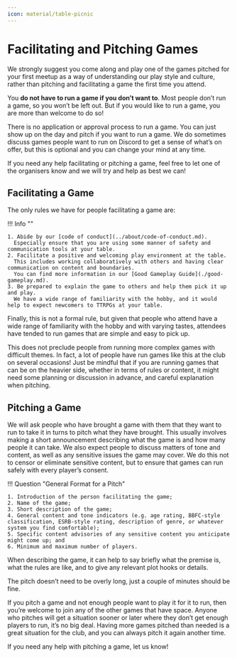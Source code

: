```yaml
---
icon: material/table-picnic
---
```


# Facilitating and Pitching Games

We strongly suggest you come along and play one of the games pitched for your first meetup as a way of understanding our play style and culture, rather than pitching and facilitating a game the first time you attend.

You **do not have to run a game if you don’t want to**.
Most people don’t run a game, so you won’t be left out.
But if you would like to run a game, you are more than welcome to do so!

There is no application or approval process to run a game.
You can just show up on the day and pitch if you want to run a game.
We do sometimes discuss games people want to run on Discord to get a sense of what’s on offer, but this is optional and you can change your mind at any time.

If you need any help facilitating or pitching a game, feel free to let one of the organisers know and we will try and help as best we can!

## Facilitating a Game

The only rules we have for people facilitating a game are:

!!! Info ""

    1. Abide by our [code of conduct](../about/code-of-conduct.md).
      Especially ensure that you are using some manner of safety and communication tools at your table.
    2. Facilitate a positive and welcoming play environment at the table.
      This includes working collaboratively with others and having clear communication on content and boundaries.
      You can find more information in our [Good Gameplay Guide](./good-gameplay.md).
    3. Be prepared to explain the game to others and help them pick it up and play.
      We have a wide range of familiarity with the hobby, and it would help to expect newcomers to TTRPGs at your table.

Finally, this is not a formal rule, but given that people who attend have a wide range of familiarity with the hobby and with varying tastes, attendees have tended to run games that are simple and easy to pick up.

This does not preclude people from running more complex games with difficult themes.
In fact, a lot of people have run games like this at the club on several occasions!
Just be mindful that if you are running games that can be on the heavier side, whether in terms of rules or content, it might need some planning or discussion in advance, and careful explanation when pitching.

## Pitching a Game

We will ask people who have brought a game with them that they want to run to take it in turns to pitch what they have brought.
This usually involves making a short announcement describing what the game is and how many people it can take.
We also expect people to discuss matters of tone and content, as well as any sensitive issues the game may cover.
We do this not to censor or eliminate sensitive content, but to ensure that games can run  safely with every player’s consent.

!!! Question "General Format for a Pitch"

    1. Introduction of the person facilitating the game;
    2. Name of the game;
    3. Short description of the game;
    4. General content and tone indicators (e.g. age rating, BBFC-style classification, ESRB-style rating, description of genre, or whatever system you find comfortable);
    5. Specific content advisories of any sensitive content you anticipate might come up; and
    6. Minimum and maximum number of players.

When describing the game, it can help to say briefly what the premise is, what the rules are like, and to give any relevant plot hooks or details.

The pitch doesn’t need to be overly long, just a couple of minutes should be fine.

If you pitch a game and not enough people want to play it for it to run, then you’re welcome to join any of the other games that have space.
Anyone who pitches will get a situation sooner or later where they don’t get enough players to run, it’s no big deal.
Having more games pitched than needed is a great situation for the club, and you can always pitch it again another time.

If you need any help with pitching a game, let us know!
